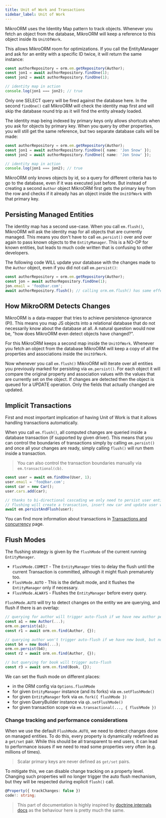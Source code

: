```yaml
---
title: Unit of Work and Transactions
sidebar_label: Unit of Work
---
```


MikroORM uses the Identity Map pattern to track objects. Whenever you fetch an object from 
the database, MikroORM will keep a reference to this object inside its `UnitOfWork`. 

This allows MikroORM room for optimizations. If you call the EntityManager and ask for an 
entity with a specific ID twice, it will return the same instance:

```ts
const authorRepository = orm.em.getRepository(Author);
const jon1 = await authorRepository.findOne(1);
const jon2 = await authorRepository.findOne(1);

// identity map in action
console.log(jon1 === jon2); // true
```

Only one SELECT query will be fired against the database here. In the second `findOne()` 
call MikroORM will check the identity map first and will skip the database round trip as
it will find the entity already loaded.

The identity map being indexed by primary keys only allows shortcuts when you ask for objects 
by primary key. When you query by other properties, you will still get the same reference, 
but two separate database calls will be made:

```ts
const authorRepository = orm.em.getRepository(Author);
const jon1 = await authorRepository.findOne({ name: 'Jon Snow' });
const jon2 = await authorRepository.findOne({ name: 'Jon Snow' });

// identity map in action
console.log(jon1 === jon2); // true
```

MikroORM only knows objects by id, so a query for different criteria has to go to the database, 
even if it was executed just before. But instead of creating a second `Author` object MikroORM 
first gets the primary key from the row and checks if it already has an object inside the 
`UnitOfWork` with that primary key. 

## Persisting Managed Entities

The identity map has a second use-case. When you call `em.flush()`, MikroORM will 
ask the identity map for all objects that are currently managed. This means you don't have to 
call `em.persist()` over and over again to pass known objects to the 
`EntityManager`. This is a NO-OP for known entities, but leads to much code written that is 
confusing to other developers.

The following code WILL update your database with the changes made to the `Author` object, 
even if you did not call `em.persist()`:

```ts
const authorRepository = orm.em.getRepository(Author);
const jon = await authorRepository.findOne(1);
jon.email = 'foo@bar.com';
await authorRepository.flush(); // calling orm.em.flush() has same effect
```

## How MikroORM Detects Changes

MikroORM is a data-mapper that tries to achieve persistence-ignorance (PI). This means you 
map JS objects into a relational database that do not necessarily know about the database at 
all. A natural question would now be, "how does MikroORM even detect objects have changed?".

For this MikroORM keeps a second map inside the `UnitOfWork`. Whenever you fetch an object 
from the database MikroORM will keep a copy of all the properties and associations inside 
the `UnitOfWork`. 

Now whenever you call `em.flush()` MikroORM will iterate over all entities you 
previously marked for persisting via `em.persist()`. For each object it will
compare the original property and association values with the values that are currently set 
on the object. If changes are detected then the object is queued for a UPDATE operation. 
Only the fields that actually changed are updated.

## Implicit Transactions

First and most important implication of having Unit of Work is that it allows handling
transactions automatically. 

When you call `em.flush()`, all computed changes are queried inside a database
transaction (if supported by given driver). This means that you can control the boundaries 
of transactions simply by calling `em.persist()` and once all your changes 
are ready, simply calling `flush()` will run them inside a transaction. 

> You can also control the transaction boundaries manually via `em.transactional(cb)`.

```ts
const user = await em.findOne(User, 1);
user.email = 'foo@bar.com';
const car = new Car();
user.cars.add(car);

// thanks to bi-directional cascading we only need to persist user entity
// flushing will create a transaction, insert new car and update user with new email
await em.persistAndFlush(user);
```

You can find more information about transactions in [Transactions and concurrency](transactions.md) 
page.

## Flush Modes

The flushing strategy is given by the `flushMode` of the current running `EntityManager`.

- `FlushMode.COMMIT` - The `EntityManager` tries to delay the flush until the current Transaction is committed, although it might flush prematurely too.
- `FlushMode.AUTO` - This is the default mode, and it flushes the `EntityManager` only if necessary.
- `FlushMode.ALWAYS` - Flushes the `EntityManager` before every query.

`FlushMode.AUTO` will try to detect changes on the entity we are querying, and flush
if there is an overlap:

```ts
// querying for author will trigger auto-flush if we have new author persisted
const a1 = new Author(...);
orm.em.persist(a1);
const r1 = await orm.em.find(Author, {});

// querying author won't trigger auto-flush if we have new book, but no changes on author
const b4 = new Book(...);
orm.em.persist(b4);
const r2 = await orm.em.find(Author, {});

// but querying for book will trigger auto-flush
const r3 = await orm.em.find(Book, {});
```

We can set the flush mode on different places:

- in the ORM config via `Options.flushMode`
- for given `EntityManager` instance (and its forks) via `em.setFlushMode()`
- for given `EntityManager` fork via `em.fork({ flushMode })`
- for given QueryBuilder instance via `qb.setFlushMode()`
- for given transaction scope via `em.transactional(..., { flushMode })`

### Change tracking and performance considerations

When we use the default `FlushMode.AUTO`, we need to detect changes done on managed entities. To do this, every property is dynamically redefined as a `get/set` pair. While this should be all transparent to end users, it can lead to performance issues if we need to read some properties very often (e.g. millions of times).

> Scalar primary keys are never defined as `get/set` pairs.

To mitigate this, we can disable change tracking on a property level. Changing such properties will no longer trigger the auto flush mechanism, but they will be respected during explicit `flush()` call.

```ts
@Property({ trackChanges: false })
code!: string;
```

> This part of documentation is highly inspired by [doctrine internals docs](https://www.doctrine-project.org/projects/doctrine-orm/en/2.6/reference/unitofwork.html)
> as the behaviour here is pretty much the same.
